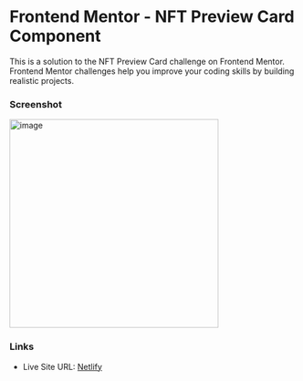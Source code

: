 # Frontend Mentor - NFT Preview Card Component

This is a solution to the NFT Preview Card challenge on Frontend Mentor.
Frontend Mentor challenges help you improve your coding skills by building realistic projects.

### Screenshot

<img width="366" alt="image" src="https://github.com/gab-holik/Frontend-Mentor/assets/97192580/8ae237b0-9ee4-4579-adb2-bdbd4c42891d">


### Links

- Live Site URL: [Netlify](https://65cebaf73573be5f53fddd18--whimsical-rabanadas-28ba6f.netlify.app/)
